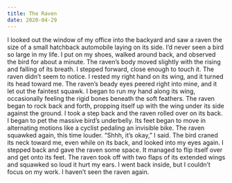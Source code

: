 ```yaml
---
title: The Raven
date: 2020-04-29
---
```


I looked out the window of my office into the backyard and saw a raven the size of a small hatchback automobile laying on its side. I’d never seen a bird so large in my life. I put on my shoes, walked around back, and observed the bird for about a minute. The raven’s body moved slightly with the rising and falling of its breath. I stepped forward, close enough to touch it. The raven didn’t seem to notice. I rested my right hand on its wing, and it turned its head toward me. The raven’s beady eyes peered right into mine, and it let out the faintest squawk. I began to run my hand along its wing, occasionally feeling the rigid bones beneath the soft feathers. The raven began to rock back and forth, propping itself up with the wing under its side against the ground. I took a step back and the raven rolled over on its back. I began to pet the massive bird’s underbelly. Its feet began to move in alternating motions like a cyclist pedaling an invisible bike. The raven squawked again, this time louder. “Shhh, it’s okay,” I said. The bird craned its neck toward me, even while on its back, and looked into my eyes again. I stepped back and gave the raven some space. It managed to flip itself over and get onto its feet. The raven took off with two flaps of its extended wings and squawked so loud it hurt my ears. I went back inside, but I couldn’t focus on my work. I haven’t seen the raven again.
